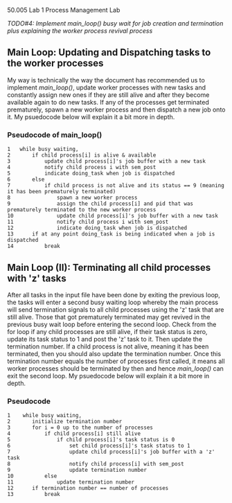  50.005 Lab 1 Process Management Lab

*TODO#4: Implement​ main_loop() busy wait for job creation and termination plus explaining the worker process revival process*

## Main Loop: Updating and Dispatching tasks to the worker processes
My way is technically the way the document has recommended us to implement *main_loop()*, update worker processes with new tasks and constantly assign new ones if they are still alive and after they become available again to do new tasks. If any of the processes get terminated prematurely, spawn a new worker process and then dispatch a new job onto it. My psuedocode below will explain it a bit more in depth.

### Pseudocode of main_loop()
```
1   while busy waiting,
2       if child process[i] is alive & available
3           update child process[i]'s job buffer with a new task
4           notify child process i with sem_post
5           indicate doing_task when job is dispatched
6       else
7           if child process is not alive and its status == 9 (meaning it has been prematurely terminated)
8               spawn a new worker process
9               assign the child process[i] and pid that was prematurely terminated to the new worker process
10              update child process[i]'s job buffer with a new task
11              notify child process i with sem_post
12              indicate doing_task when job is dispatched
13      if at any point doing_task is being indicated when a job is dispatched 
14          break   
```

## Main Loop (II): Terminating all child processes with 'z' tasks
After all tasks in the input file have been done by exiting the previous loop, the tasks will enter a second busy waiting loop whereby the main process will send termination signals to all child processes using the 'z' task that are still alive. Those that got prematurely terminated may get revived in the previous busy wait loop before entering the second loop. Check from the for loop if any child processes are still alive, if their task status is zero, update its task status to 1 and post the 'z' task to it. Then update the termination number. If a child process is not alive, meaning it has been terminated, then you should also update the termination number. Once this termination number equals the number of processes first called, it means all worker processes should be terminated by then and hence *main_loop()* can exit the second loop. My psuedocode below will explain it a bit more in depth.

### Pseudocode
```
1    while busy waiting,
2       initialize termination number
3       for i = 0 up to the number of processes
4           if child process[i] still alive
5               if child process[i]'s task status is 0
6                   set child process[i]'s task status to 1
7                   update child process[i]'s job buffer with a 'z' task
8                   notify child process[i] with sem_post
9                   update termination number
10          else
11              update termination number
12      if termination number == number of processes
13          break
```